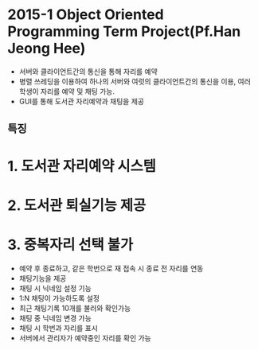 # 2015-1 Object Oriented Programming Term Project(Pf.Han Jeong Hee)

- 서버와 클라이언트간의 통신을 통해 자리를 예약 
- 병렬 쓰레딩을 이용하여 하나의 서버와 여럿의 클라이언트간의 통신을 이용, 여러 학생이 자리를 예약 및 채팅 가능. 
- GUI를 통해 도서관 자리예약과 채팅을 제공 

## 특징

 # 1. 도서관 자리예약 시스템 
 # 2. 도서관 퇴실기능 제공 
 # 3. 중복자리 선택 불가 
 - 예약 후 종료하고, 같은 학번으로 재 접속 시 종료 전 자리를 연동 
 - 채팅기능을 제공 
 - 채팅 시 닉네임 설정 기능 
 - 1:N 채팅이 가능하도록 설정 
 - 최근 채팅기록 10개를 불러와 확인가능 
 - 채팅 중 닉네임 변경 가능 
 - 채팅 시 학번과 자리를 표시 
 - 서버에서 관리자가 예약중인 자리를 확인 가능 
